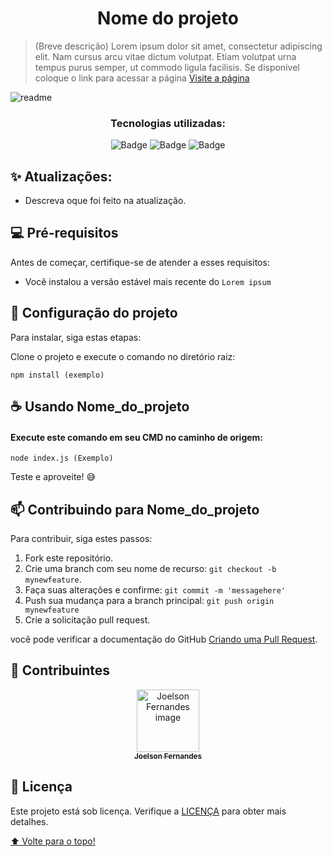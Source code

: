 <h1 align="center">Nome do projeto</h1>

> (Breve descrição) Lorem ipsum dolor sit amet, consectetur adipiscing elit. Nam cursus arcu vitae dictum volutpat. Etiam volutpat urna tempus purus semper, ut commodo ligula facilisis. Se disponivel coloque o link para acessar a página <a href="#">Visite a página</a>


![readme](https://user-images.githubusercontent.com/81213149/176450922-5b90b8aa-bde3-4fbb-a2cf-c23e8c012e67.png)

<div align="center">
 <h3 align="center">Tecnologias utilizadas:</h3>
 
 [Badges]: <> ( Você pode procurar por badges aqui: https://github.com/alexandresanlim/Badges4-README.md-Profile )
 
![Badge](https://img.shields.io/badge/HTML5-E34F26?style=for-the-badge&logo=html5&logoColor=white)
![Badge](https://img.shields.io/badge/CSS3-1572B6?style=for-the-badge&logo=css3&logoColor=white)
![Badge](https://img.shields.io/badge/JavaScript-323330?style=for-the-badge&logo=javascript&logoColor=F7DF1E)

</div>

## ✨ Atualizações:

- Descreva oque foi feito na atualização.

## 💻 Pré-requisitos

Antes de começar, certifique-se de atender a esses requisitos:

* Você instalou a versão estável mais recente do `Lorem ipsum` 

## 🚀 Configuração do projeto

Para instalar, siga estas etapas:

Clone o projeto e execute o comando no diretório raiz:
```
npm install (exemplo)
```

## ☕ Usando Nome_do_projeto

#### Execute este comando em seu CMD no caminho de origem: 
```
node index.js (Exemplo)
```

Teste e aproveite! 😅

## 📫 Contribuindo para Nome_do_projeto

Para contribuir, siga estes passos:

1. Fork este repositório.
2. Crie uma branch com seu nome de recurso: `git checkout -b mynewfeature`.
3. Faça suas alterações e confirme: `git commit -m 'messagehere'`
4. Push sua mudança para a branch principal: `git push origin mynewfeature`
5. Crie a solicitação pull request.

você pode verificar a documentação do GitHub [Criando uma Pull Request](https://help.github.com/en/github/collaborating-with-issues-and-pull-requests/creating-a-pull-request).

## 🤝 Contribuintes

<div align="center" >
  <a href="https://github.com/Joelson-Fernandes">
    <img src="https://avatars.githubusercontent.com/u/81213149?s=96&v=4" width="100px;" alt="Joelson Fernandes image"/><br>
    <sub>
      <b>Joelson Fernandes</b>
    </sub>
  </a>
</div>

## 📝 Licença
Este projeto está sob licença. Verifique a [LICENÇA](LICENSE.txt) para obter mais detalhes.


[⬆ Volte para o topo!](#nome_do_projeto)<br>
